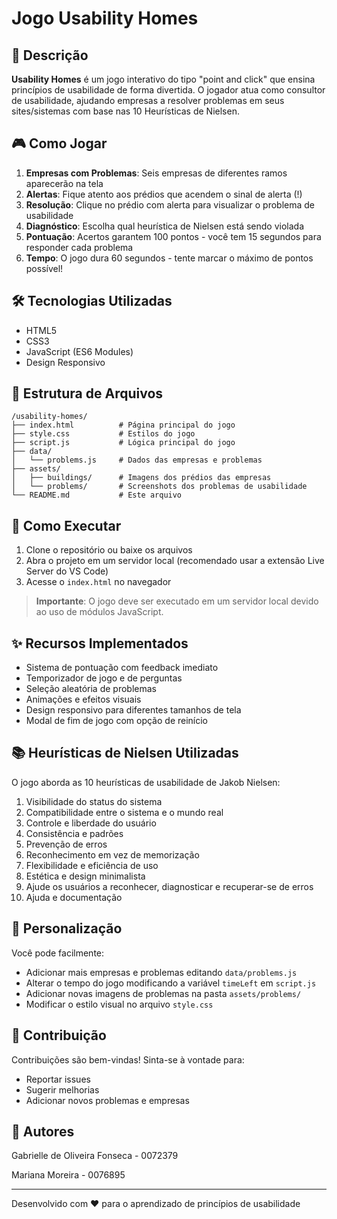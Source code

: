 # Jogo Usability Homes

## 📝 Descrição

**Usability Homes** é um jogo interativo do tipo "point and click" que ensina princípios de usabilidade de forma divertida. O jogador atua como consultor de usabilidade, ajudando empresas a resolver problemas em seus sites/sistemas com base nas 10 Heurísticas de Nielsen.

## 🎮 Como Jogar

1. **Empresas com Problemas**: Seis empresas de diferentes ramos aparecerão na tela
2. **Alertas**: Fique atento aos prédios que acendem o sinal de alerta (!)
3. **Resolução**: Clique no prédio com alerta para visualizar o problema de usabilidade
4. **Diagnóstico**: Escolha qual heurística de Nielsen está sendo violada
5. **Pontuação**: Acertos garantem 100 pontos - você tem 15 segundos para responder cada problema
6. **Tempo**: O jogo dura 60 segundos - tente marcar o máximo de pontos possível!

## 🛠️ Tecnologias Utilizadas

- HTML5
- CSS3
- JavaScript (ES6 Modules)
- Design Responsivo

## 📂 Estrutura de Arquivos

```
/usability-homes/
├── index.html          # Página principal do jogo
├── style.css           # Estilos do jogo
├── script.js           # Lógica principal do jogo
├── data/
│   └── problems.js     # Dados das empresas e problemas
├── assets/
│   ├── buildings/      # Imagens dos prédios das empresas
│   └── problems/       # Screenshots dos problemas de usabilidade
└── README.md           # Este arquivo
```

## 🚀 Como Executar

1. Clone o repositório ou baixe os arquivos
2. Abra o projeto em um servidor local (recomendado usar a extensão Live Server do VS Code)
3. Acesse o `index.html` no navegador

> **Importante**: O jogo deve ser executado em um servidor local devido ao uso de módulos JavaScript.

## ✨ Recursos Implementados

- Sistema de pontuação com feedback imediato
- Temporizador de jogo e de perguntas
- Seleção aleatória de problemas
- Animações e efeitos visuais
- Design responsivo para diferentes tamanhos de tela
- Modal de fim de jogo com opção de reinício

## 📚 Heurísticas de Nielsen Utilizadas

O jogo aborda as 10 heurísticas de usabilidade de Jakob Nielsen:

1. Visibilidade do status do sistema
2. Compatibilidade entre o sistema e o mundo real
3. Controle e liberdade do usuário
4. Consistência e padrões
5. Prevenção de erros
6. Reconhecimento em vez de memorização
7. Flexibilidade e eficiência de uso
8. Estética e design minimalista
9. Ajude os usuários a reconhecer, diagnosticar e recuperar-se de erros
10. Ajuda e documentação

## 📌 Personalização

Você pode facilmente:

- Adicionar mais empresas e problemas editando `data/problems.js`
- Alterar o tempo do jogo modificando a variável `timeLeft` em `script.js`
- Adicionar novas imagens de problemas na pasta `assets/problems/`
- Modificar o estilo visual no arquivo `style.css`

## 🤝 Contribuição

Contribuições são bem-vindas! Sinta-se à vontade para:

- Reportar issues
- Sugerir melhorias
- Adicionar novos problemas e empresas

## 👥 Autores

Gabrielle de Oliveira Fonseca - 0072379

Mariana Moreira - 0076895

---

Desenvolvido com ♥ para o aprendizado de princípios de usabilidade
